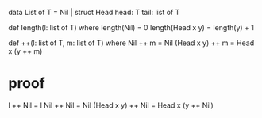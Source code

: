 data List of T =
    Nil |
    struct Head
        head: T
        tail: list of T

def length(l: list of T) where
    length(Nil) = 0
    length(Head x y) = length(y) + 1

def ++(l: list of T, m: list of T) where
    Nil ++ m = Nil
    (Head x y) ++ m = Head x (y ++ m)

proof
=====

l ++ Nil = l
    Nil ++ Nil = Nil
    (Head x y) ++ Nil = Head x (y ++ Nil)
